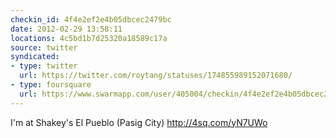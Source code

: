 ```yaml
---
checkin_id: 4f4e2ef2e4b05dbcec2479bc
date: 2012-02-29 13:58:11
locations: 4c5bd1b7d25320a18589c17a
source: twitter
syndicated:
- type: twitter
  url: https://twitter.com/roytang/statuses/174855989152071680/
- type: foursquare
  url: https://www.swarmapp.com/user/405004/checkin/4f4e2ef2e4b05dbcec2479bc?s=cArriZBDxNn7W07YGK7t4R-ii3U&ref=tw
---
```


I'm at Shakey's El Pueblo (Pasig City) http://4sq.com/yN7UWo